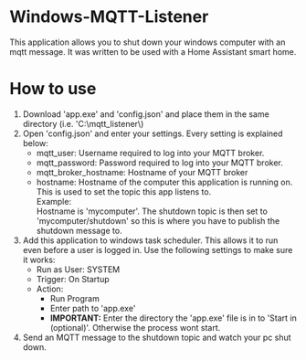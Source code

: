 # Windows-MQTT-Listener
This application allows you to shut down your windows computer with an mqtt message.
It was written to be used with a Home Assistant smart home.

# How to use
<ol>
  <li>Download 'app.exe' and 'config.json' and place them in the same directory (i.e. 'C:\mqtt_listener\)</li>
  <li>Open 'config.json' and enter your settings. Every setting is explained below:
    <ul>
      <li>mqtt_user:            Username required to log into your MQTT broker.</li>
      <li>mqtt_password:        Password required to log into your MQTT broker.</li>
      <li>mqtt_broker_hostname: Hostname of your MQTT broker</li>
      <li>hostname:             Hostname of the computer this application is running on. This is used to set the topic this app listens to.<br>
                            Example:<br>
                            Hostname is 'mycomputer'. The shutdown topic is then set to 'mycomputer/shutdown' so this is where you have to publish the shutdown message to.</li>
    </ul>
  </li>
  <li>Add this application to windows task scheduler. This allows it to run even before a user is logged in. Use the following settings to make sure it works:
    <ul>
      <li>Run as User: SYSTEM</li>
      <li>Trigger: On Startup</li>
      <li>Action:
        <ul>
          <li>Run Program</li>
          <li>Enter path to 'app.exe'</li>
          <li><strong>IMPORTANT:</strong> Enter the directory the 'app.exe' file is in to 'Start in (optional)'. Otherwise the process wont start.</li>
        </ul>
      </li>
    </ul>
    </li>
  <li>Send an MQTT message to the shutdown topic and watch your pc shut down.</li>
</ol>
